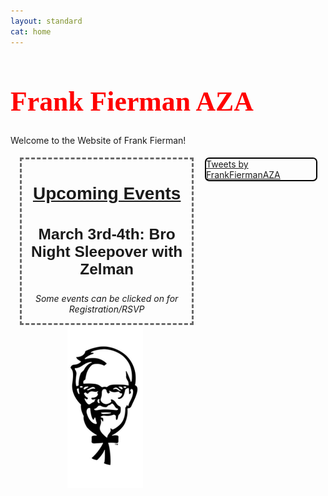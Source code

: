 ```yaml
---
layout: standard
cat: home
---
```

<style>
.twitter {
	margin: 5px 2.5% 5px 2.5%;
	border: 2px solid Black;
	border-radius: 7px;
	float: right;
	/*box-shadow: 4px 4px 8px 0 rgba(0, 0, 0, 0.2), 6px 6px 20px 0 rgba(0, 0, 0, 0.19), -6px -6px 20px 0 rgba(0, 0, 0, 0.19), -4px -4px 8px 0 rgba(0, 0, 0, 0.2);*/
  display: inline;
	width: 35%;
}

.twitter:hover {
box-shadow: 4px 4px 8px 0 rgba(0, 0, 0, 0.2), 6px 6px 20px 0 rgba(0, 0, 0, 0.19), -6px -6px 20px 0 rgba(0, 0, 0, 0.19), -4px -4px 8px 0 rgba(0, 0, 0, 0.2);
}

h1.welcome {
  font-family: Pacifico;
  font-size: 3.125em;
  color: red;
}



h2 {
	 font-size: 2em;
	 font-family: Arial;
	 text-align: center;
	 text-decoration: underline;
}

h3 {
	font-size: 1.75em;
	font-family: Arial;
	text-align: center;
}

h4 {
	font-size: 1.5em;
	font-family: Arial;
	text-align: center;
}

h5 {
	font-size: 1.25em;
	font-family: Arial;
	text-align: center;
	color: Black;
	text-decoration: none;
}

a.event-link {
	text-decoration: none;
}

div.left {
	width: 60%;
	text-align: center;
	padding-top: 5px;
}

.upcoming {
	border: dashed medium DimGray;
	margin: 0px 5%;
	width: 90%;
}

.events {
	text-align: center;
	font-size: 1.125em;
	font-family: Arial, sans-serif;
	font-style: italic;
}

.rush {
	color: White;
} /*keeping for other event groupings*/

.council {
	color: MediumSeaGreen;
}

.convention {
	color: Indigo;
}

p.convention {
	font-size: 0.8em;
}


/*body {
 background-image: url("/images/FBackgroundSmall.png")*/

</style>

<h1 class="welcome">Frank Fierman AZA </h1>
<div><p class="welcome">
Welcome to the Website of Frank Fierman!
</p> </div>



<!-- Twitter Timeline -->
<div class="twitter">
<a class="twitter-timeline" data-width="100%" data-height="750" data-theme="light" href="https://twitter.com/FrankFiermanAZA">Tweets by FrankFiermanAZA</a> <script async src="//platform.twitter.com/widgets.js" charset="utf-8"></script>
</div>

<div class="left">

<div class="upcoming">
<!--<div style="background-color:OrangeRed; width: 75%; margin: auto; border-style: solid; border-color: Maroon; border-width: medium; margin-top: 1em;">
<p style="color: White; font-weight: bold; font-style: italic; text-transform: uppercase; font-size: 1.2em; margin-top: 1em;">Fierman won AZA Program of the Month for Sports Day</p>
<p style="color: cornsilk; font-style: italic; font-weight: lighter;">That's the second month in a row</p>
</div>-->
<h2>Upcoming Events</h2>
<!--div style="background-color: CornflowerBlue; width: 75%; margin: auto; border-color: Navy; border-style: solid; border-width: medium;"></div>-->




<h3><a class="event-link" href="/signups/bronight">
March 3rd-4th: Bro Night Sleepover with Zelman</a></h3>
<!--<h4>October 24th: Wing Night</h4>
<h5>October 27th: Shabbat with B'yachad</h5>
<h5>October 4th and 5th: SRC Prep (sleepover)</h5>
<h5><a class="convention event-link" href="https://www.atlantajcc.org/index.php?src=forms&ref=TN-BBYO-ConventionRegistration-2017-18">
November 10th-12th: Southern Region Convention</a></h5>
<p class="events council">Council Events</p>
<p class="events convention">(Conventions)</p> -->
<p style="font-size:1em; font-style:italic;">Some events can be clicked on for Registration/RSVP</p>
</div>

<div class="img">


<img src="/fiermanks2.jpg" style="width:40%;">
</div>
</div>
